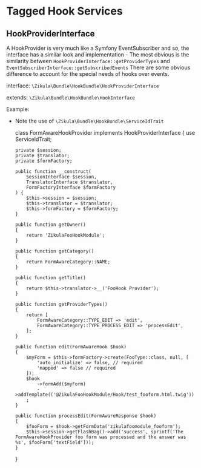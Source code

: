 Tagged Hook Services
====================

HookProviderInterface
---------------------

A HookProvider is very much like a Symfony EventSubscriber and so, the interface has a similar look and implementation -
The most obvious is the similarity between `HookProviderInterface::getProviderTypes` and `EventSubscriberInterface::getSubscribedEvents`
There are some obvious difference to account for the special needs of hooks over events.

interface: `\Zikula\Bundle\HookBundle\HookProviderInterface`

extends: `\Zikula\Bundle\HookBundle\HookInterface`

Example:
  - Note the use of `\Zikula\Bundle\HookBundle\ServiceIdTrait`

    class FormAwareHookProvider implements HookProviderInterface
    {
        use ServiceIdTrait;

        private $session;
        private $translator;
        private $formFactory;

        public function __construct(
            SessionInterface $session,
            TranslatorInterface $translator,
            FormFactoryInterface $formFactory
        ) {
            $this->session = $session;
            $this->translator = $translator;
            $this->formFactory = $formFactory;
        }

        public function getOwner()
        {
            return 'ZikulaFooHookModule';
        }

        public function getCategory()
        {
            return FormAwareCategory::NAME;
        }

        public function getTitle()
        {
            return $this->translator->__('FooHook Provider');
        }

        public function getProviderTypes()
        {
            return [
                FormAwareCategory::TYPE_EDIT => 'edit',
                FormAwareCategory::TYPE_PROCESS_EDIT => 'processEdit',
            ];
        }

        public function edit(FormAwareHook $hook)
        {
            $myForm = $this->formFactory->create(FooType::class, null, [
                'auto_initialize' => false, // required
                'mapped' => false // required
            ]);
            $hook
                ->formAdd($myForm)
                ->addTemplate(('@ZikulaFooHookModule/Hook/test_fooform.html.twig'))
            ;
        }

        public function processEdit(FormAwareResponse $hook)
        {
            $fooForm = $hook->getFormData('zikulafoomodule_fooform');
            $this->session->getFlashBag()->add('success', sprintf('The FormAwareHookProvider foo form was processed and the answer was %s', $fooForm['textField']));
        }
    }
